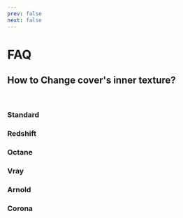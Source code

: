 ```yaml
---
prev: false
next: false
---
```

# FAQ
## How to Change cover's inner texture?
<br>

### Standard



### Redshift



### Octane



### Vray



### Arnold



### Corona
